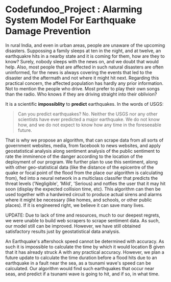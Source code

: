 # Codefundoo_Project : Alarming System Model For Earthquake Damage Prevention 

In rural India, and even in urban areas, people are unaware of the upcoming disasters. Suppossing a family sleeps at ten in the night, and at twelve, an earthquakre hits in a nearby state and it is coming for them, how are they to know? Surely, nobody sleeps with the news on, and we doubt that would help. Also, most people that are affected in such natural disasters are often uninformed, for the news is always covering the events that led to the disaster and the aftermath and not where it might hit next. Regarding this practical concern, the affected population has hardly any prior information. Not to mention the people who drive. Most prefer to play their own songs than the radio. Who knows if they are driving straight into their oblivion?

It is a scientific **impossiblity** to **predict** earthquakes. In the words of USGS: 
>Can you predict earthquakes?
>No. Neither the USGS nor any other scientists have ever predicted a major earthquake. We do not know how, and we do not expect to know how any time in the foreseeable future.

That is why we propose an algorithm, that can scrape data from all sorts of government websites, media, from facebook to news websites, and apply geostatistical analysis along sentiment analysis of the public sentiment to rate the imminence of the danger according to the location of the deployment of our program. We further plan to use this sentiment, along with other geo-statistical data (like the distance of the epicentre of the quake or focal point of the flood from the place our algorithm is calculating from), fed into a neural network in a multiclass classifer that predicts the threat levels ('Negligible', 'Mild', 'Serious) and notfies the user that it may hit soon (display the expected collision time, etc). This algorithm can then be used together with a hardwired circuit to produce actual sirens and alarms where it might be necessary (like homes, and schools, or other public places). If it is engineered right, we believe it can save many lives.


UPDATE:
Due to lack of time and resources, much to our deepest regrets, we were unable to build web scrapers to scrape sentiment data. As such, our model still can be improved. However, we have still obtained satisfactory results just by geostatistical data analysis.

An Earthquake's aftershock speed cannot be determined with accuracy. As such it is impossible to calculate the time by which it would location B given that it has already struck A with any practical accuracy. However, we plan a future update to calculate the time duration before a flood hits due to an earthquake in a fault near the sea, as a tsunami wave's speed can be calculated. Our algorithm would find such earthquakes that occur near seas, and predict if a tsunami wave is going to hit, and if so, in what time. 

